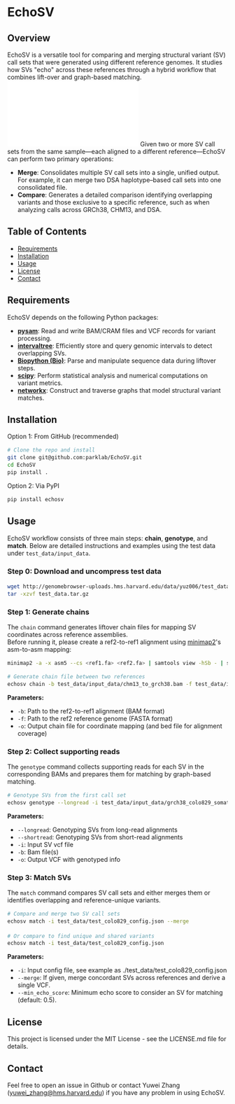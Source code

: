 # EchoSV
## Overview
EchoSV is a versatile tool for comparing and merging structural variant (SV) call sets that were generated using different reference genomes. It studies how SVs "echo" across these references through a hybrid workflow that combines lift-over and graph-based matching.
![EchoSV Workflow](./echosv_workflow.pdf)
Given two or more SV call sets from the same sample—each aligned to a different reference—EchoSV can perform two primary operations:
- **Merge**: Consolidates multiple SV call sets into a single, unified output. For example, it can merge two DSA haplotype–based call sets into one consolidated file.
- **Compare**: Generates a detailed comparison identifying overlapping variants and those exclusive to a specific reference, such as when analyzing calls across GRCh38, CHM13, and DSA.

## Table of Contents

- [Requirements](#requirements)
- [Installation](#installation)  
- [Usage](#usage)  
- [License](#license)  
- [Contact](#contact)  

## Requirements

EchoSV depends on the following Python packages:
- [**pysam**](https://github.com/pysam-developers/pysam): Read and write BAM/CRAM files and VCF records for variant processing.  
- [**intervaltree**](https://github.com/ekg/intervaltree): Efficiently store and query genomic intervals to detect overlapping SVs.  
- [**Biopython (Bio)**](https://github.com/biopython/biopython): Parse and manipulate sequence data during liftover steps.  
- [**scipy**](https://github.com/scipy/scipy): Perform statistical analysis and numerical computations on variant metrics.  
- [**networkx**](https://github.com/networkx/networkx): Construct and traverse graphs that model structural variant matches.  

## Installation

Option 1: From GitHub (recommended)

```bash
# Clone the repo and install
git clone git@github.com:parklab/EchoSV.git
cd EchoSV
pip install .
```

Option 2: Via PyPI

```bash
pip install echosv
```

## Usage

EchoSV workflow consists of three main steps: **chain**, **genotype**, and **match**. Below are detailed instructions and examples using the test data under `test_data/input_data`.

### Step 0: Download and uncompress test data
```bash
wget http://genomebrowser-uploads.hms.harvard.edu/data/yuz006/test_data.tar.gz
tar -xzvf test_data.tar.gz
```

### Step 1: Generate chains

The `chain` command generates liftover chain files for mapping SV coordinates across reference assemblies.  
Before running it, please create a ref2-to-ref1 alignment using [minimap2](https://github.com/lh3/minimap2)'s asm-to-asm mapping:

```bash
minimap2 -a -x asm5 --cs <ref1.fa> <ref2.fa> | samtools view -hSb - | samtools sort -O BAM -o ref2_to_ref1.bam
```

```bash
# Generate chain file between two references
echosv chain -b test_data/input_data/chm13_to_grch38.bam -f test_data/input_data/chm13.fa -o test_data/chm13_to_grch38.chain.gz 
```

**Parameters:**
- `-b`: Path to the ref2-to-ref1 alignment (BAM format)
- `-f`: Path to the ref2 reference genome (FASTA format)
- `-o`: Output chain file for coordinate mapping (and bed file for alignment coverage)

### Step 2: Collect supporting reads

The `genotype` command collects supporting reads for each SV in the corresponding BAMs and prepares them for matching by graph-based matching.

```bash
# Genotype SVs from the first call set
echosv genotype --longread -i test_data/input_data/grch38_colo829_somatic_svs.vcf.gz -b BAM [BAMs...] -o test_data/grch38_colo829_genotyped.vcf.gz
```

**Parameters:**
- `--longread`: Genotyping SVs from long-read alignments
- `--shortread`: Genotyping SVs from short-read alignments
- `-i`: Input SV vcf file
- `-b`: Bam file(s)
- `-o`: Output VCF with genotyped info

### Step 3: Match SVs

The `match` command compares SV call sets and either merges them or identifies overlapping and reference-unique variants.

```bash
# Compare and merge two SV call sets
echosv match -i test_data/test_colo829_config.json --merge

# Or compare to find unique and shared variants
echosv match -i test_data/test_colo829_config.json 
```

**Parameters:**
- `-i`: Input config file, see example as ./test_data/test_colo829_config.json
- `--merge`: If given, merge concordant SVs across references and derive a single VCF.
- `--min_echo_score`: Minimum echo score to consider an SV for matching (default: 0.5).

## License
This project is licensed under the MIT License - see the LICENSE.md file for details.

## Contact
Feel free to open an issue in Github or contact Yuwei Zhang ([yuwei_zhang@hms.harvard.edu](mailto:yuwei_zhang@hms.harvard.edu)) if you have any problem in using EchoSV.